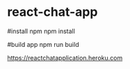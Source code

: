# react-chat-app

#install npm
npm install

#build app
npm run build

https://reactchatapplication.heroku.com
